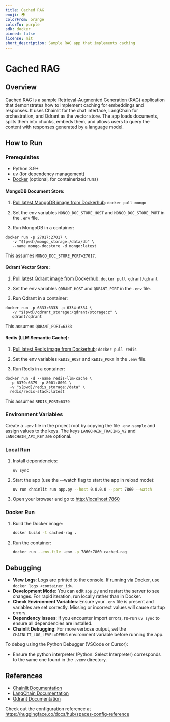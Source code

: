 ```yaml
---
title: Cached RAG
emoji: 🌍
colorFrom: orange
colorTo: purple
sdk: docker
pinned: false
license: mit
short_description: Sample RAG app that implements caching
---
```


# Cached RAG

## Overview

Cached RAG is a sample Retrieval-Augmented Generation (RAG) application that demonstrates how to implement caching for embeddings and responses. It uses Chainlit for the chat interface, LangChain for orchestration, and Qdrant as the vector store. The app loads documents, splits them into chunks, embeds them, and allows users to query the content with responses generated by a language model.

## How to Run

### Prerequisites

- Python 3.9+
- [uv](https://github.com/astral-sh/uv) (for dependency management)
- [Docker](https://www.docker.com/) (optional, for containerized runs)

#### MongoDB Document Store:

1. [Pull latest MongoDB image from Dockerhub](https://hub.docker.com/_/mongo): `docker pull mongo`

2. Set the env variables `MONGO_DOC_STORE_HOST` and `MONGO_DOC_STORE_PORT` in the `.env` file.

3. Run MongoDB in a container:

```
docker run -p 27017:27017 \
   -v "$(pwd)/mongo_storage:/data/db" \
   --name mongo-docstore -d mongo:latest
```

This assumes `MONGO_DOC_STORE_PORT=27017`.

#### Qdrant Vector Store:

1. [Pull latest Qdrant image from Dockerhub](https://hub.docker.com/r/qdrant/qdrant): `docker pull qdrant/qdrant`

2. Set the env variables `QDRANT_HOST` and `QDRANT_PORT` in the `.env` file.

3. Run Qdrant in a container:

```
docker run -p 6333:6333 -p 6334:6334 \
   -v "$(pwd)/qdrant_storage:/qdrant/storage:z" \
   qdrant/qdrant
```

This assumes `QDRANT_PORT=6333`

#### Redis (LLM Semantic Cache):

1. [Pull latest Redis image from Dockerhub](https://hub.docker.com/_/redis): `docker pull redis`

2. Set the env variables `REDIS_HOST` and `REDIS_PORT` in the `.env` file.

3. Run Redis in a container:

```
docker run -d --name redis-llm-cache \
  -p 6379:6379 -p 8001:8001 \
  -v "$(pwd)/redis_storage:/data" \
  redis/redis-stack:latest
```

This assumes `REDIS_PORT=6379`

### Environment Variables

Create a `.env` file in the project root by copying the file `.env.sample` and assign values to the keys. The keys `LANGCHAIN_TRACING_V2` and `LANGCHAIN_API_KEY` are optional.

### Local Run

1. Install dependencies:
   ```bash
   uv sync
   ```
2. Start the app (use the --watch flag to start the app in reload mode):
   ```bash
   uv run chainlit run app.py --host 0.0.0.0 --port 7860 --watch
   ```
3. Open your browser and go to [http://localhost:7860](http://localhost:7860)

### Docker Run

1. Build the Docker image:
   ```bash
   docker build -t cached-rag .
   ```
2. Run the container:
   ```bash
   docker run --env-file .env -p 7860:7860 cached-rag
   ```

## Debugging

- **View Logs**: Logs are printed to the console. If running via Docker, use `docker logs <container_id>`.
- **Development Mode**: You can edit `app.py` and restart the server to see changes. For rapid iteration, run locally rather than in Docker.
- **Check Environment Variables**: Ensure your `.env` file is present and variables are set correctly. Missing or incorrect values will cause startup errors.
- **Dependency Issues**: If you encounter import errors, re-run `uv sync` to ensure all dependencies are installed.
- **Chainlit Debugging**: For more verbose output, set the `CHAINLIT_LOG_LEVEL=DEBUG` environment variable before running the app.

To debug using the Python Debugger (VSCode or Cursor):

- Ensure the python interpreter (Python: Select Interpreter) corresponds to the same one found in the `.venv` directory.

## References

- [Chainlit Documentation](https://docs.chainlit.io/)
- [LangChain Documentation](https://python.langchain.com/)
- [Qdrant Documentation](https://qdrant.tech/documentation/)

Check out the configuration reference at https://huggingface.co/docs/hub/spaces-config-reference
